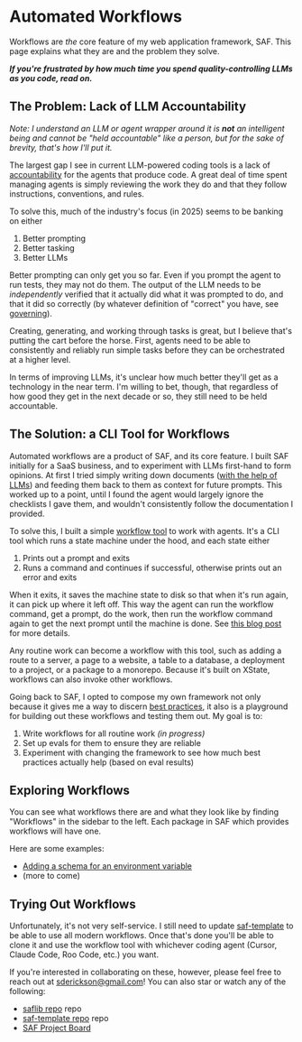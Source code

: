 # Automated Workflows

Workflows are _the_ core feature of my web application framework, SAF. This page explains what they are and the problem they solve.

**_If you're frustrated by how much time you spend quality-controlling LLMs as you code, read on._**

## The Problem: Lack of LLM Accountability

_Note: I understand an LLM or agent wrapper around it is **not** an intelligent being and cannot be "held accountable" like a person, but for the sake of brevity, that's how I'll put it._

The largest gap I see in current LLM-powered coding tools is a lack of [accountability](https://scotterickson.info/blog/2025-05-24-Accountability-and-Gaslighting) for the agents that produce code. A great deal of time spent managing agents is simply reviewing the work they do and that they follow instructions, conventions, and rules.

To solve this, much of the industry's focus (in 2025) seems to be banking on either

1. Better prompting
2. Better tasking
3. Better LLMs

Better prompting can only get you so far. Even if you prompt the agent to run tests, they may not do them. The output of the LLM needs to be _independently_ verified that it actually did what it was prompted to do, and that it did so correctly (by whatever definition of "correct" you have, see [governing](https://scotterickson.info/blog/2025-06-14-governing-products)).

Creating, generating, and working through tasks is great, but I believe that's putting the cart before the horse. First, agents need to be able to consistently and reliably run simple tasks before they can be orchestrated at a higher level.

In terms of improving LLMs, it's unclear how much better they'll get as a technology in the near term. I'm willing to bet, though, that regardless of how good they get in the next decade or so, they still need to be held accountable.

## The Solution: a CLI Tool for Workflows

Automated workflows are a product of SAF, and its core feature. I built SAF initially for a SaaS business, and to experiment with LLMs first-hand to form opinions. At first I tried simply writing down documents ([with the help of LLMs](https://scotterickson.info/blog/2025-03-27-doc-driven-ai)) and feeding them back to them as context for future prompts. This worked up to a point, until I found the agent would largely ignore the checklists I gave them, and wouldn't consistently follow the documentation I provided.

To solve this, I built a simple [workflow tool](https://scotterickson.info/blog/2025-05-10-workflow-first-iteration) to work with agents. It's a CLI tool which runs a state machine under the hood, and each state either

1. Prints out a prompt and exits
2. Runs a command and continues if successful, otherwise prints out an error and exits

When it exits, it saves the machine state to disk so that when it's run again, it can pick up where it left off. This way the agent can run the workflow command, get a prompt, do the work, then run the workflow command again to get the next prompt until the machine is done. See [this blog post](https://scotterickson.info/blog/2025-05-10-workflow-first-iteration) for more details.

Any routine work can become a workflow with this tool, such as adding a route to a server, a page to a website, a table to a database, a deployment to a project, or a package to a monorepo. Because it's built on XState, workflows can also invoke other workflows.

Going back to SAF, I opted to compose my own framework not only because it gives me a way to discern [best practices](./best-practices.md), it also is a playground for building out these workflows and testing them out. My goal is to:

1. Write workflows for all routine work _(in progress)_
2. Set up evals for them to ensure they are reliable
3. Experiment with changing the framework to see how much best practices actually help (based on eval results)

## Exploring Workflows

You can see what workflows there are and what they look like by finding "Workflows" in the sidebar to the left. Each package in SAF which provides workflows will have one.

Here are some examples:

- [Adding a schema for an environment variable](./env/docs/workflows/add-env-var.md)
- (more to come)

## Trying Out Workflows

Unfortunately, it's not very self-service. I still need to update [saf-template](https://github.com/sderickson/saf-template) to be able to use all modern workflows. Once that's done you'll be able to clone it and use the workflow tool with whichever coding agent (Cursor, Claude Code, Roo Code, etc.) you want.

If you're interested in collaborating on these, however, please feel free to reach out at [sderickson@gmail.com](mailto:sderickson@gmail.com)! You can also star or watch any of the following:

- [saflib repo](https://github.com/sderickson/saflib) repo
- [saf-template repo](https://github.com/sderickson/saf-template) repo
- [SAF Project Board](https://github.com/users/sderickson/projects/2/views/3)
